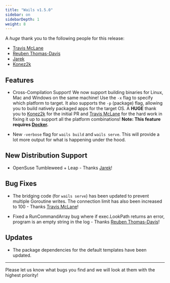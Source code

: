 ```yaml
---
title: "Wails v1.5.0"
sidebar: on
sidebarDepth: 1
weight: 8
---
```


A *huge* thank you to the following people for this release:

  * [Travis McLane](https://github.com/tmclane)
  * [Reuben Thomas-Davis](https://github.com/Rested)
  * [Jarek](https://github.com/Jarek-SRT)
  * [Konez2k](https://github.com/konez2k)

## Features

  * Cross-Compilation Support! We now support building binaries for Linux, Mac and Windows on the same machine! Use the `-x` flag to specify which platform to target. It also supports the `-p` (package) flag, allowing you to build natively packaged apps for the target OS. A **HUGE** thank you to [Konez2k](https://github.com/konez2k) for the initial PR and [Travis McLane](https://github.com/tmclane) for the hard work in fixing it up to support all the platform combinations! 
  **Note: This feature requires [Docker](https://www.docker.com/).**

  * New `-verbose` flag for `wails build` and `wails serve`. This will provide a lot more output for what is happening under the hood.

## New Distribution Support 

  * OpenSuse Tumbleweed + Leap - Thanks [Jarek](https://github.com/Jarek-SRT)!

## Bug Fixes

  * The bridging code (for `wails serve`) has been updated to prevent multiple Goroutine writes. The connection limit has also been increased to 100 - Thanks [Travis McLane](https://github.com/tmclane)!

  * Fixed a RunCommandArray bug where if exec.LookPath returns an error, program is an empty string in the log - Thanks [Reuben Thomas-Davis](https://github.com/Rested)!

## Updates

  * The package dependencies for the default templates have been updated.

---

Please let us know what bugs you find and we will look at them with the highest priority!
